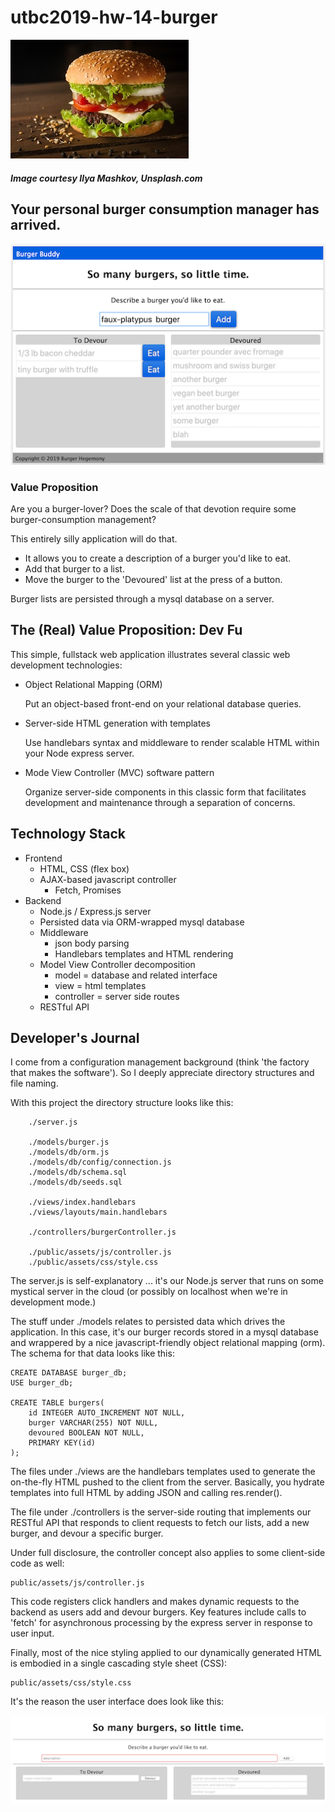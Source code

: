 # utbc2019-hw-14-burger

![alt](docs/ilya-mashkov-_qxbJUr9RqI-unsplash.jpg)
##### Image courtesy Ilya Mashkov, Unsplash.com

## Your personal burger consumption manager has arrived.

![alt](docs/mvp-2.0-ui.png)

### Value Proposition

Are you a burger-lover?
Does the scale of that devotion require some burger-consumption management?

This entirely silly application will do that.

* It allows you to create a description of a burger you'd like to eat.
* Add that burger to a list.
* Move the burger to the 'Devoured' list at the press of a button.

Burger lists are persisted through a mysql database on a server.

## The (Real) Value Proposition: Dev Fu

This simple, fullstack web application illustrates several classic web development technologies:

* Object Relational Mapping (ORM)
    
    Put an object-based front-end on your relational database queries.

* Server-side HTML generation with templates
    
    Use handlebars syntax and middleware to render scalable HTML within your Node express server.

* Mode View Controller (MVC) software pattern
    
    Organize server-side components in this classic form that facilitates development and maintenance through a separation of concerns.

## Technology Stack

* Frontend
	* HTML, CSS (flex box)
	* AJAX-based javascript controller
		* Fetch, Promises
* Backend
	* Node.js / Express.js server
	* Persisted data via ORM-wrapped mysql database
	* Middleware
		* json body parsing
		* Handlebars templates and HTML rendering
	* Model View Controller decomposition
		* model = database and related interface
		* view = html templates
		* controller = server side routes
	* RESTful API

## Developer's Journal

I come from a configuration management background (think 'the factory that makes the software').  So I deeply appreciate directory structures and file naming.

With this project the directory structure looks like this:

```
	./server.js

	./models/burger.js
	./models/db/orm.js
	./models/db/config/connection.js
	./models/db/schema.sql
	./models/db/seeds.sql

	./views/index.handlebars
	./views/layouts/main.handlebars

	./controllers/burgerController.js

	./public/assets/js/controller.js
	./public/assets/css/style.css
```

The server.js is self-explanatory ... it's our Node.js server that runs on some mystical server in the cloud (or possibly on localhost when we're in development mode.)

The stuff under ./models relates to persisted data which drives the application.  In this case, it's our burger records stored in a mysql database and wrappered by a nice javascript-friendly object relational mapping (orm).  The schema for that data looks like this:

```
CREATE DATABASE burger_db;
USE burger_db;

CREATE TABLE burgers(
    id INTEGER AUTO_INCREMENT NOT NULL,
    burger VARCHAR(255) NOT NULL,
    devoured BOOLEAN NOT NULL,
    PRIMARY KEY(id)
);
```

The files under ./views are the handlebars templates used to generate the on-the-fly HTML pushed to the client from the server.  Basically, you hydrate templates into full HTML by adding JSON and calling res.render().

The file under ./controllers is the server-side routing that implements our RESTful API that responds to client requests to fetch our lists, add a new burger, and devour a specific burger.

Under full disclosure, the controller concept also applies to some client-side code as well:

```
public/assets/js/controller.js
```

This code registers click handlers and makes dynamic requests to the backend as users add and devour burgers.  Key features include calls to 'fetch' for asynchronous processing by the express server in response to user input.

Finally, most of the nice styling applied to our dynamically generated HTML is embodied in a single cascading style sheet (CSS):

```
public/assets/css/style.css
```

It's the reason the user interface does look like this:

![alt](docs/mvp-ui.png)